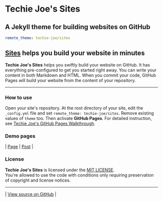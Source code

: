 # Techie Joe's Sites

A Jekyll theme for building websites on GitHub
---

```yml
remote_theme: techie-joe/sites
```

[Sites](website) helps you build your website in minutes
---

**Techie Joe's Sites** helps you swiftly build your website on GitHub. It has everything pre-configured to get you started right away. You can write your content in both Markdown and HTML. When you commit your code, GitHub Pages will build your website from the content of your repository.

---

### How to use

Open your site's repository. At the root directory of your site, edit the `_config.yml` file and set `remote_theme: techie-joe/sites`. Remove existing values of `theme` too. Then activate **GitHub Pages**. For detailed instruction, see [Techie Joe's GitHub Pages Walkthrough](https://techie-joe.github.io/library/github-pages/).

### Demo pages

| [Page](./_pages/) | [Post](./_posts/) |

### License

**Techie Joe's Sites** is licensed under the [MIT LICENSE](//github.com/techie-joe/sites/blob/main/LICENSE).  
You're allowed to use the code with conditions only requiring preservation of copyright and license notices.

---

| [View source on GitHub](source) |

[website]: //techie-joe.github.io/sites/ "Techie Joe's Sites"
[source]: //github.com/techie-joe/sites "Repository of Techie Joe's Sites"
